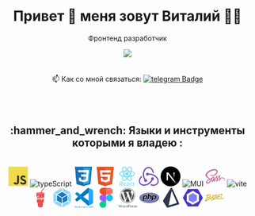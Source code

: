 <div  id="header" align="center" >
 <h1>
  Привет 👋 меня зовут Виталий 👨‍💻
</h1>

<p>
  Фронтенд разработчик
</p>
<div>
 <img  src="https://media.giphy.com/media/KEZRMZ6NdioQvBbyRu/giphy.gif" width="300" />
 </div>
 <div id="badges">
  <br>
   <p font-size="1.7em"> <span >📫</span> Как со мной связаться:  <a href='https://t.me/Yitala9b2'><img src="https://img.shields.io/badge/telegram-blue?logo=telegram&logoColor=white" alt="telegram Badge"/></a>
  </p>
  <br>
  <br>
  <h2> :hammer_and_wrench: Языки и инструменты которыми я владею : </h2>
  <br>
  <div>
  <img src="https://github.com/devicons/devicon/blob/master/icons/javascript/javascript-original.svg" title="JavaScript" alt="JavaScript" width="40" height="40"/>
    <img src="https://github.com/Yitala9b2/devicon/blob/master/icons/typescript/typescript-plain.svg" title="typeScript" alt="typeScript" width="40" height="40"/>
      <img src="https://github.com/devicons/devicon/blob/master/icons/css3/css3-original.svg" title="Css3" alt="Css3" width="40" height="40"/>
   <img src="https://github.com/devicons/devicon/blob/master/icons/html5/html5-original.svg" title="Html5" alt="Html5" width="40" height="40"/>
      <img src="https://github.com/devicons/devicon/blob/master/icons/react/react-original-wordmark.svg" title="react" alt="react" width="40" height="40"/>
   <img src="https://github.com/devicons/devicon/blob/master/icons/redux/redux-original.svg" title="redux" alt="redux" width="40" height="40"/>
      <img src="https://github.com/devicons/devicon/blob/master/icons/nextjs/nextjs-original.svg" title="next" alt="next" width="40" height="40"/>
     <img src="https://github.com/Yitala9b2/devicon/blob/master/icons/materialui/materialui-plain.svg" title="MUI" alt="MUI" width="40" height="40"/>
      <img src="https://github.com/devicons/devicon/blob/master/icons/sass/sass-original.svg" title="sass" alt="sass" width="40" height="40"/>
      <img src="https://upload.wikimedia.org/wikipedia/commons/f/f1/Vitejs-logo.svg" title="vite" alt="vite" width="40" height="40"/>
   <img src="https://github.com/devicons/devicon/blob/master/icons/gulp/gulp-plain.svg" title="Gulp" alt="Gulp" width="40" height="40"/>
   <img src="https://github.com/devicons/devicon/blob/master/icons/webpack/webpack-original.svg" title="webpack" alt="webpack" width="40" height="40"/>
   <img src="https://github.com/devicons/devicon/blob/master/icons/vscode/vscode-original-wordmark.svg" title="vscode" alt="vscode" width="40" height="40"/>
   <img src="https://github.com/devicons/devicon/blob/master/icons/figma/figma-original.svg" title="figma" alt="figma" width="40" height="40"/>

   <img src="https://github.com/devicons/devicon/blob/master/icons/wordpress/wordpress-original.svg" title="wordpress" alt="wordpress" width="40" height="40"/>
   <img src="https://github.com/devicons/devicon/blob/master/icons/php/php-original.svg" title="PHP" alt="PHP" width="40" height="40"/>
   <img src="https://github.com/devicons/devicon/blob/master/icons/prisma/prisma-original.svg" title="prisma" alt="prisma" width="40" height="40"/>
   <img src="https://github.com/devicons/devicon/blob/master/icons/eslint/eslint-original.svg" title="eslint" alt="eslint" width="40" height="40"/>
   <img src="https://github.com/devicons/devicon/blob/master/icons/babel/babel-original.svg" title="babel" alt="babel" width="40" height="40"/>
  </div>
</div>
</div>



